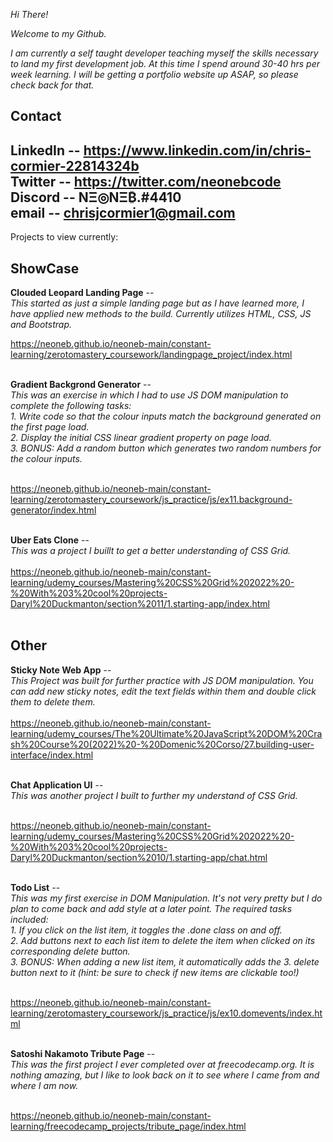 *Hi There!*

*Welcome to my Github.*

*I am currently a self taught developer teaching myself the skills necessary to land my first development job. At this time I spend around 30-40 hrs per week learning. I will be getting a portfolio website up ASAP, so please check back for that.*

Contact
----------------------------------------------------
LinkedIn -- https://www.linkedin.com/in/chris-cormier-22814324b <br/>
Twitter -- https://twitter.com/neonebcode <br/>
Discord -- NΞ◎NΞ₿.#4410 <br/>
email -- chrisjcormier1@gmail.com <br/>
----------------------------------------------------

Projects to view currently:

ShowCase
----------------------------------------------------

**Clouded Leopard Landing Page** --<br/>
*This started as just a simple landing page but as I have learned more, I have applied new methods to the build. Currently utilizes HTML, CSS, JS and Bootstrap.*<br/>

https://neoneb.github.io/neoneb-main/constant-learning/zerotomastery_coursework/landingpage_project/index.html<br/><br/>

**Gradient Backgrond Generator** --<br/>
*This was an exercise in which I had to use JS DOM manipulation to complete the following tasks:*
<br/>
*1. Write code so that the colour inputs match the background generated on the first page load.*<br/>
*2. Display the initial CSS linear gradient property on page load.*<br/>
*3. BONUS: Add a random button which generates two random numbers for the colour inputs.*<br/><br/>

https://neoneb.github.io/neoneb-main/constant-learning/zerotomastery_coursework/js_practice/js/ex11.background-generator/index.html
<br/><br/>

**Uber Eats Clone** -- <br/>
*This was a project I buillt to get a better understanding of CSS Grid.*
<br/><br/>
https://neoneb.github.io/neoneb-main/constant-learning/udemy_courses/Mastering%20CSS%20Grid%202022%20-%20With%203%20cool%20projects-Daryl%20Duckmanton/section%2011/1.starting-app/index.html
<br/><br/>

Other
----------------------------------------------------

**Sticky Note Web App** --<br/>
*This Project was built for further practice with JS DOM manipulation. You can add new sticky notes, edit the text fields within them and double click them to delete them.*<br/><br/>
https://neoneb.github.io/neoneb-main/constant-learning/udemy_courses/The%20Ultimate%20JavaScript%20DOM%20Crash%20Course%20(2022)%20-%20Domenic%20Corso/27.building-user-interface/index.html
<br/><br/>

**Chat Application UI** --<br/>
*This was another project I built to further my understand of CSS Grid.*
<br/><br/>

https://neoneb.github.io/neoneb-main/constant-learning/udemy_courses/Mastering%20CSS%20Grid%202022%20-%20With%203%20cool%20projects-Daryl%20Duckmanton/section%2010/1.starting-app/chat.html
<br/><br/>

**Todo List** --<br/>
*This was my first exercise in DOM Manipulation. It's not very pretty but I do plan to come back and add style at a later point. The required tasks included:*
<br/>
*1. If you click on the list item, it toggles the .done class on and off.*<br/>
*2. Add buttons next to each list item to delete the item when clicked on its corresponding delete button.*<br/>
*3. BONUS: When adding a new list item, it automatically adds the 3. delete button next to it (hint: be sure to check if new items are clickable too!)*
 <br/><br/>

https://neoneb.github.io/neoneb-main/constant-learning/zerotomastery_coursework/js_practice/js/ex10.domevents/index.html
<br/><br/>

**Satoshi Nakamoto Tribute Page** --<br/>
*This was the first project I ever completed over at freecodecamp.org. It is nothing amazing, but I like to look back on it to see where I came from and where I am now.*<br/><br/>

https://neoneb.github.io/neoneb-main/constant-learning/freecodecamp_projects/tribute_page/index.html
<br/><br/>

